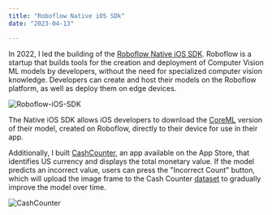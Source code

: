 ```yaml
---
title: "Roboflow Native iOS SDk"
date: "2023-04-13"

---
```


In 2022, I led the building of the [Roboflow Native iOS SDK](https://blog.roboflow.com/roboflow-ios-sdk/). Roboflow is a startup that builds tools for the creation and deployment of Computer Vision ML models by developers, without the need for specialized computer vision knowledge. Developers can create and host their models on the Roboflow platform, as well as deploy them on edge devices.

![Roboflow-iOS-SDK](/post_assets/roboflow/roboflow_ios_sdk.png)

The Native iOS SDK allows iOS developers to download the [CoreML](https://blog.roboflow.com/what-is-coreml/) version of their model, created on Roboflow, directly to their device for use in their app.

Additionally, I built [CashCounter](https://apps.apple.com/app/roboflow-cash-counter/id1633812788), an app available on the App Store, that identifies US currency and displays the total monetary value. If the model predicts an incorrect value, users can press the "Incorrect Count" button, which will upload the image frame to the Cash Counter [dataset](https://universe.roboflow.com/alex-hyams-cosqx/cash-counter) to gradually improve the model over time.

![CashCounter](/post_assets/roboflow/CashCounter.png)

